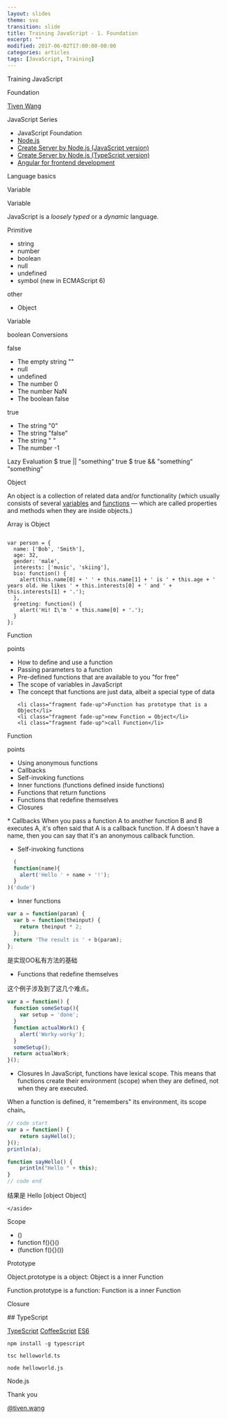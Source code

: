 ```yaml
---
layout: slides
theme: svo
transition: slide
title: Training JavaScript - 1. Foundation
excerpt: ""
modified: 2017-06-02T17:00:00-00:00
categories: articles
tags: [JavaScript, Training]
---
```


<section data-background-image="/images/nationalgeographic/Strutting-Stork.jpg">
<p class="Subject">Training JavaScript</p>
<p class="Question">Foundation</p>
<p class="Author"><a href="/about">Tiven Wang</a></p>
</section>

<section >
<p class="Subject">JavaScript Series</p>
<ul>
  <li class="fragment fade-up">JavaScript Foundation</li>
  <li class="fragment fade-up"><a href="/articles/professional-node.js/">Node.js</a></li>
  <li class="fragment fade-up"><a href="/articles/training-javascript-2-server-javascript/">Create Server by Node.js (JavaScript version)</a></li>
  <li class="fragment fade-up"><a href="/articles/training-javascript-2-server-typescript/">Create Server by Node.js (TypeScript version)</a></li>
  <li class="fragment fade-up"><a href="/articles/training-javascript-3-frontend-angular/">Angular for frontend development</a></li>
</ul>
</section>

<section >
<p class="Subject">Language basics</p>
<p class="Question">Variable</p>
</section>

<section id="section-variables">
  <section>
  <p class="Subject">Variable</p>
  <p class="Object">JavaScript is a <i>loosely typed</i> or a <i>dynamic</i> language.</p>
  <p class="Attributive">Primitive</p>
  <ul>
    <li class="fragment fade-up">string</li>
    <li class="fragment fade-up">number</li>
    <li class="fragment fade-up">boolean</li>
    <li class="fragment fade-up">null</li>
    <li class="fragment fade-up">undefined</li>
    <li class="fragment fade-up">symbol (new in ECMAScript 6)</li>
  </ul>
  <p class="Attributive">other</p>
  <ul>
    <li class="fragment fade-up">Object</li>
  </ul>
  </section>

  <section >
  <p class="Subject">Variable</p>
  <p class="Object">boolean Conversions</p>
  <p class="Attributive">false</p>
  <ul>
    <li class="fragment fade-up">The empty string ""</li>
    <li class="fragment fade-up">null</li>
    <li class="fragment fade-up">undefined</li>
    <li class="fragment fade-up">The number 0</li>
    <li class="fragment fade-up">The number NaN</li>
    <li class="fragment fade-up">The boolean false</li>
  </ul>
  <p class="Attributive">true</p>
  <ul>
    <li class="fragment fade-up">The string "0"</li>
    <li class="fragment fade-up">The string "false"</li>
    <li class="fragment fade-up">The string " "</li>
    <li class="fragment fade-up">The number -1</li>
  </ul>
  </section>
  <aside class="notes" data-markdown>
  Lazy Evaluation
  $ true || "something“
   true
  $ true && "something“
  "something“
  </aside>

</section>

<section >
<p class="Subject">Object</p>
<p class="Object">An object is a collection of related data and/or functionality (which usually consists of several <a href="#section-variables">variables</a> and <a href="#section-function">functions</a> — which are called properties and methods when they are inside objects.) </p>
<p>Array is Object</p>
<pre><code class="javascript">
var person = {
  name: ['Bob', 'Smith'],
  age: 32,
  gender: 'male',
  interests: ['music', 'skiing'],
  bio: function() {
    alert(this.name[0] + ' ' + this.name[1] + ' is ' + this.age + ' years old. He likes ' + this.interests[0] + ' and ' + this.interests[1] + '.');
  },
  greeting: function() {
    alert('Hi! I\'m ' + this.name[0] + '.');
  }
};
</code></pre>
</section>

<section id="section-function">
  <section>
  <p class="Subject">Function</p>
  <p class="Attributive">points</p>
  <ul>
    <li class="fragment fade-up">How to define and use a function</li>
    <li class="fragment fade-up">Passing parameters to a function</li>
    <li class="fragment fade-up">Pre-defined functions that are available to you "for free"</li>
    <li class="fragment fade-up">The scope of variables in JavaScript</li>
    <li class="fragment fade-up">The concept that functions are just data, albeit a special type of data</li>

    <li class="fragment fade-up">Function has prototype that is a Object</li>
    <li class="fragment fade-up">new Function = Object</li>
    <li class="fragment fade-up">call Function</li>
  </ul>
  </section>

  <section>
  <p class="Subject">Function</p>
  <p class="Attributive">points</p>
  <ul>
    <li class="fragment fade-up">Using anonymous functions</li>
    <li class="fragment fade-up">Callbacks</li>
    <li class="fragment fade-up">Self-invoking functions</li>
    <li class="fragment fade-up">Inner functions (functions defined inside functions)</li>
    <li class="fragment fade-up">Functions that return functions</li>
    <li class="fragment fade-up">Functions that redefine themselves</li>
    <li class="fragment fade-up">Closures</li>
  </ul>
  <aside class="notes" data-markdown>
* Callbacks
  When you pass a function A to another function B and B executes A, it's often said that A is a callback function. If A doesn't have a name, then you can say that it's an anonymous callback function.

* Self-invoking functions

```javascript
  (
  function(name){
    alert('Hello ' + name + '!');
  }
)('dude')
```

* Inner functions

```javascript
var a = function(param) {
  var b = function(theinput) {
    return theinput * 2;
  };
  return 'The result is ' + b(param);
};
```

是实现OO私有方法的基础

* Functions that redefine themselves

这个例子涉及到了这几个难点。

```javascript
var a = function() {
  function someSetup(){
    var setup = 'done';
  }
  function actualWork() {
    alert('Worky-worky');
  }
  someSetup();
  return actualWork;
}();
```

* Closures
In JavaScript, functions have lexical scope. This means that functions create their
environment (scope) when they are defined, not when they are executed.

When a function is defined, it "remembers" its environment, its scope chain。

```javascript
// code start
var a = function() {
	return sayHello();
}();
println(a);

function sayHello() {
    println("Hello " + this);
}
// code end
```
结果是
Hello [object Object]

	</aside>
  </section>

</section>


<section >
<p class="Subject">Scope</p>
<ul>
  <li class="fragment fade-up">()</li>
  <li class="fragment fade-up">function f(){}()</li>
  <li class="fragment fade-up">(function f(){}())</li>
</ul>
</section>

<section >
<p class="Subject">Prototype</p>
<p class="Object">Object.prototype is a object: Object is a inner Function</p>
<p class="Object">Function.prototype is a function: Function is a inner Function</p>
</section>

<section>
<p class="Subject">Closure</p>

</section>

<section data-markdown>
  ## TypeScript

  [TypeScript](https://zh.wikipedia.org/wiki/TypeScript) [CoffeeScript](http://coffeescript.org/) [ES6](http://es6-features.org)

  `npm install -g typescript`

  `tsc helloworld.ts`

  `node helloworld.js`
</section>

<section>
<p class="Subject">Node.js</p>

</section>

<section>
  <p class="Question">Thank you</p>
  <p class="Author"><a href="http://tiven.wang">@tiven.wang</a></p>
</section>
